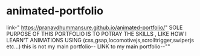 # animated-portfolio

link-" https://pranavdhummansure.github.io/animated-portfolio/"
SOLE PURPOSE OF THIS PORTFOLIO IS TO POTRAY THE SKILLS , LIKE HOW I LEARN'T ANIMATIONS USING (css,gsap,locomotivejs,scrolltrigger,swiperjs etc...)
this is not my main portfolio--
LINK to my main portfolio--""
 
